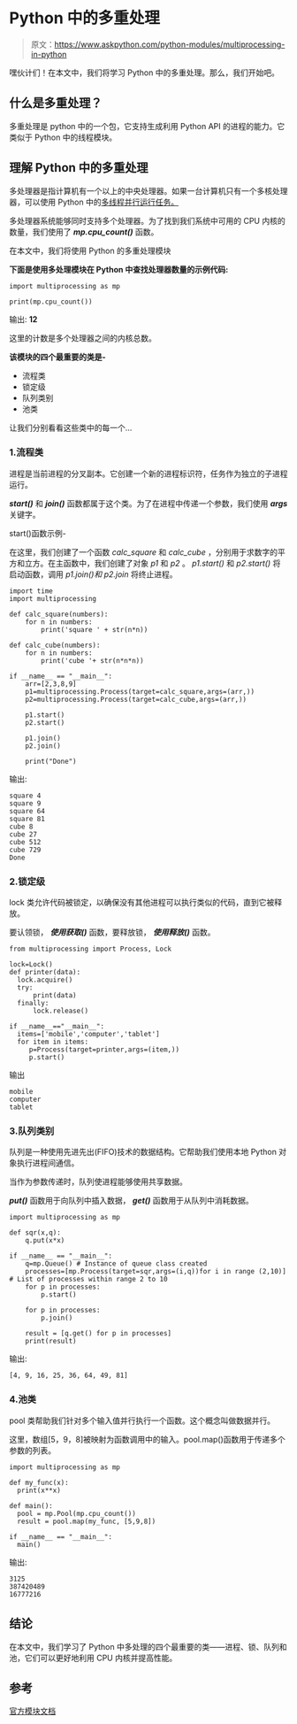 # Python 中的多重处理

> 原文：<https://www.askpython.com/python-modules/multiprocessing-in-python>

嘿伙计们！在本文中，我们将学习 Python 中的多重处理。那么，我们开始吧。

## 什么是多重处理？

多重处理是 python 中的一个包，它支持生成利用 Python API 的进程的能力。它类似于 Python 中的线程模块。

## 理解 Python 中的多重处理

多处理器是指计算机有一个以上的中央处理器。如果一台计算机只有一个多核处理器，可以使用 Python 中的[多线程并行运行任务。](https://www.askpython.com/python-modules/multithreading-in-python)

多处理器系统能够同时支持多个处理器。为了找到我们系统中可用的 CPU 内核的数量，我们使用了 ***mp.cpu_count()*** 函数。

在本文中，我们将使用 Python 的多重处理模块

**下面是使用多处理模块在 Python 中查找处理器数量的示例代码:**

```
import multiprocessing as mp

print(mp.cpu_count())

```

输出: **12**

这里的计数是多个处理器之间的内核总数。

**该模块的四个最重要的类是-**

*   流程类
*   锁定级
*   队列类别
*   池类

让我们分别看看这些类中的每一个…

### 1.流程类

进程是当前进程的分叉副本。它创建一个新的进程标识符，任务作为独立的子进程运行。

***start()*** 和 ***join()*** 函数都属于这个类。为了在进程中传递一个参数，我们使用 ***args*** 关键字。

start()函数示例-

在这里，我们创建了一个函数 *calc_square* 和 *calc_cube* ，分别用于求数字的平方和立方。在主函数中，我们创建了对象 *p1* 和 *p2* 。 *p1.start()* 和 *p2.start()* 将启动函数，调用 *p1.join()和 p2.join* 将终止进程。

```
import time
import multiprocessing

def calc_square(numbers):
	for n in numbers:
		print('square ' + str(n*n))

def calc_cube(numbers):
	for n in numbers:
		print('cube '+ str(n*n*n))

if __name__ == "__main__":
	arr=[2,3,8,9]
	p1=multiprocessing.Process(target=calc_square,args=(arr,))
	p2=multiprocessing.Process(target=calc_cube,args=(arr,))

	p1.start()
	p2.start()

	p1.join()
	p2.join()

	print("Done")

```

输出:

```
square 4
square 9
square 64
square 81
cube 8
cube 27
cube 512
cube 729
Done

```

### 2.锁定级

lock 类允许代码被锁定，以确保没有其他进程可以执行类似的代码，直到它被释放。

要认领锁， ***使用获取()*** 函数，要释放锁， ***使用释放()*** 函数。

```
from multiprocessing import Process, Lock

lock=Lock()
def printer(data):
  lock.acquire()
  try:
      print(data)
  finally:
      lock.release()

if __name__=="__main__":
  items=['mobile','computer','tablet']
  for item in items:
     p=Process(target=printer,args=(item,))
     p.start()

```

输出

```
mobile
computer
tablet

```

### 3.队列类别

队列是一种使用先进先出(FIFO)技术的数据结构。它帮助我们使用本地 Python 对象执行进程间通信。

当作为参数传递时，队列使进程能够使用共享数据。

***put()*** 函数用于向队列中插入数据， ***get()*** 函数用于从队列中消耗数据。

```
import multiprocessing as mp

def sqr(x,q):
	q.put(x*x)

if __name__ == "__main__":
	q=mp.Queue() # Instance of queue class created
	processes=[mp.Process(target=sqr,args=(i,q))for i in range (2,10)] # List of processes within range 2 to 10
	for p in processes:
		p.start()

	for p in processes:
		p.join()

	result = [q.get() for p in processes]
	print(result)

```

输出:

```
[4, 9, 16, 25, 36, 64, 49, 81]

```

### 4.池类

pool 类帮助我们针对多个输入值并行执行一个函数。这个概念叫做数据并行。

这里，数组[5，9，8]被映射为函数调用中的输入。pool.map()函数用于传递多个参数的列表。

```
import multiprocessing as mp

def my_func(x):
  print(x**x)

def main():
  pool = mp.Pool(mp.cpu_count())
  result = pool.map(my_func, [5,9,8])

if __name__ == "__main__":
  main()

```

输出:

```
3125
387420489
16777216

```

## 结论

在本文中，我们学习了 Python 中多处理的四个最重要的类——进程、锁、队列和池，它们可以更好地利用 CPU 内核并提高性能。

## 参考

[官方模块文档](https://docs.python.org/3/library/multiprocessing.html)
